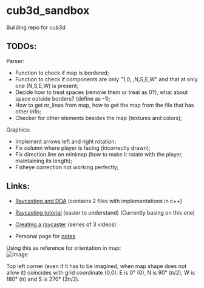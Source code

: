 # cub3d_sandbox
Building repo for cub3d

## TODOs:
Parser:
- Function to check if map is bordered;
- Function to check if components are only "1,0, ,N,S,E,W" and that at only one (N,S,E,W) is present;
- Decide how to treat spaces (remove them or treat as 0?), what about space outside borders? (define as -1);
- How to get nr_lines from map, how to get the map from the file that has other info;
- Checker for other elements besides the map (textures and colors);   

Graphics:
- Implement arrows left and right rotation;
- Fix column where player is facing (incorrectly drawn);
- Fix direction line on minimap (how to make it rotate with the player, maintaining its length);
- Fisheye correction not working perfectly;

## Links:
- [Raycasting and DDA](https://lodev.org/cgtutor/raycasting.html) (contains 2 files with implementations in c++)
- [Raycasting tutorial](https://permadi.com/1996/05/ray-casting-tutorial-table-of-contents/) (easier to understand) (Currently basing on this one)
- [Creating a raycaster](https://www.youtube.com/watch?v=gYRrGTC7GtA) (series of 3 videos)

- Personal page for [notes](https://spicy-dirigible-2b6.notion.site/Cub3D-cc92684cfbf64eb8ae13841b32ea4603?pvs=4)

Using this as reference for orientation in map:   
![image](https://github.com/damachad/cub3d_sandbox/assets/128734978/dfe879ec-18be-4987-a7c4-a59e359449b4)

Top left corner (even if it has to be imagined, when map shape does not allow it) coincides with grid coordinate (0,0). E is 0° (0), N is 90° (π/2), W is 180° (π) and S is 270° (3π/2).
